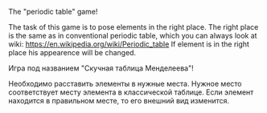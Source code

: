 The "periodic table" game!

The task of this game is to pose elements in the right place.
The right place is the same as in conventional periodic table,
which you can always look at wiki:
https://en.wikipedia.org/wiki/Periodic_table
If element is in the right place his appearence will be changed.

Игра под названием "Скучная таблица Менделеева"!

Необходимо расставить элементы в нужные места.
Нужное место соответствует месту элемента в классической таблице.
Если элемент находится в правильном месте, то его
внешний вид изменится.